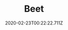 ---
templateKey: blog-post
featuredpost: false
date: 2020-02-23T00:22:22.711Z
title: Beet
description: A sweet and earthy root vegetable. As a bonus, the leaves make a great salad.
type: vegetable
sellPrice: 100
energy: 30
health: 13
featuredimage: /img/Beet.png
tags:
  - vegetable
  - Vegetable Medley
  - Sugar
  - The Mysterious Qi Quest
  - Evelyn
  - pickles
---